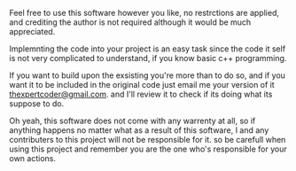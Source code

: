 Feel free to use this software however you like, no restrctions are applied, 
and crediting the author is not required although it would be much appreciated.

Implemnting the code into your project is an easy task since the code it self is not very complicated to understand,
if you know basic c++ programming.

If you want to build upon the exsisting you're more than to do so, and if you want it to be included in the original code 
just email me your version of it thexpertcoder@gmail.com. and I'll review it to check if its doing what its suppose to do.

Oh yeah, this software does not come with any warrenty at all, so if anything happens no matter what as a result of this software,
I and any contributers to this project will not be responsible for it. so be carefull when using this project 
and remember you are the one who's responsible for your own actions.
